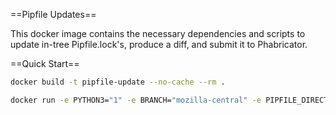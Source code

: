 
==Pipfile Updates==

This docker image contains the necessary dependencies and scripts to update in-tree Pipfile.lock's,
produce a diff, and submit it to Phabricator.


==Quick Start==

```sh
docker build -t pipfile-update --no-cache --rm .

docker run -e PYTHON3="1" -e BRANCH="mozilla-central" -e PIPFILE_DIRECTORY="taskcluster/docker/funsize-update-generator" pipfile-update
```
